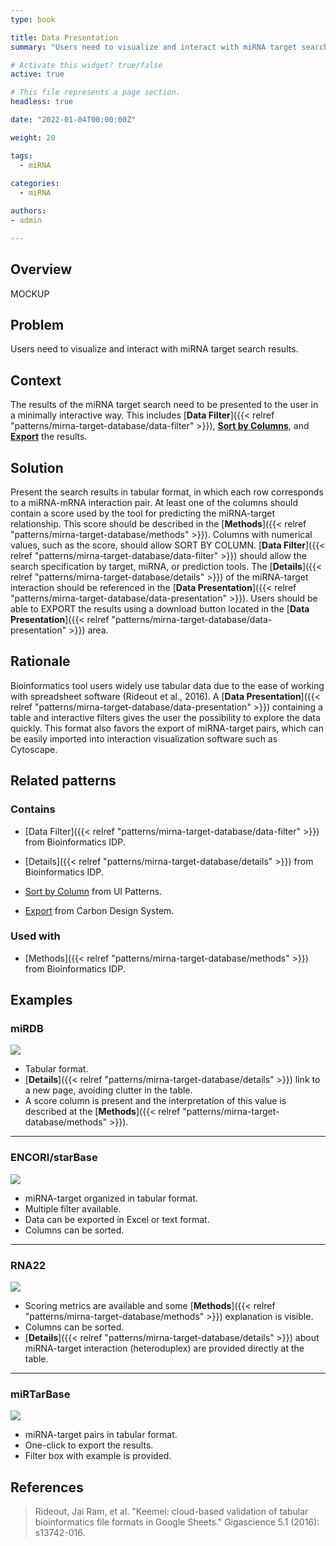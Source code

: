 ```yaml
---
type: book

title: Data Presentation
summary: "Users need to visualize and interact with miRNA target search results."

# Activate this widget? true/false
active: true

# This file represents a page section.
headless: true

date: "2022-01-04T00:00:00Z"

weight: 20

tags:
  - miRNA
  
categories:
  - miRNA

authors:
- admin

---
```


## Overview

MOCKUP

## Problem

Users need to visualize and interact with miRNA target search results.

## Context

The results of the miRNA target search need to be presented to the user in a minimally interactive way. This includes [**Data Filter**]({{< relref "patterns/mirna-target-database/data-filter" >}}), [**Sort by Columns**](http://ui-patterns.com/patterns/SortByColumn), and [**Export**](https://www.carbondesignsystem.com/community/patterns/export-pattern/) the results.

## Solution

Present the search results in tabular format, in which each row corresponds to a miRNA-mRNA interaction pair. At least one of the columns should contain a score used by the tool for predicting the miRNA-target relationship. This score should be described in the [**Methods**]({{< relref "patterns/mirna-target-database/methods" >}}). Columns with numerical values, such as the score, should allow SORT BY COLUMN. [**Data Filter**]({{< relref "patterns/mirna-target-database/data-filter" >}}) should allow the search specification by target, miRNA, or prediction tools. The [**Details**]({{< relref "patterns/mirna-target-database/details" >}}) of the miRNA-target interaction should be referenced in the [**Data Presentation**]({{< relref "patterns/mirna-target-database/data-presentation" >}}). Users should be able to EXPORT the results using a download button located in the [**Data Presentation**]({{< relref "patterns/mirna-target-database/data-presentation" >}}) area.

## Rationale

Bioinformatics tool users widely use tabular data due to the ease of working with spreadsheet software (Rideout et al., 2016). A [**Data Presentation**]({{< relref "patterns/mirna-target-database/data-presentation" >}}) containing a table and interactive filters gives the user the possibility to explore the data quickly. This format also favors the export of miRNA-target pairs, which can be easily imported into interaction visualization software such as Cytoscape.

## Related patterns

### Contains

- [Data Filter]({{< relref "patterns/mirna-target-database/data-filter" >}}) from Bioinformatics IDP.

- [Details]({{< relref "patterns/mirna-target-database/details" >}}) from Bioinformatics IDP.

- [Sort by Column](http://ui-patterns.com/patterns/SortByColumn) from UI Patterns.

- [Export](https://www.carbondesignsystem.com/community/patterns/export-pattern/) from Carbon Design System.

### Used with

- [Methods]({{< relref "patterns/mirna-target-database/methods" >}}) from Bioinformatics IDP.

## Examples

### miRDB

![](mirdb_data_presentation.png)

- Tabular format.
- [**Details**]({{< relref "patterns/mirna-target-database/details" >}}) link to a new page, avoiding clutter in the table.
- A score column is present and the interpretation of this value is described at the [**Methods**]({{< relref "patterns/mirna-target-database/methods" >}}).

---

### ENCORI/starBase

![](encori_data_presentation.png)

- miRNA-target organized in tabular format.
- Multiple filter available.
- Data can be exported in Excel or text format.
- Columns can be sorted.

---

### RNA22

![](./rna22_data_presentation.png)

- Scoring metrics are available and some [**Methods**]({{< relref "patterns/mirna-target-database/methods" >}}) explanation is visible.
 - Columns can be sorted.
 - [**Details**]({{< relref "patterns/mirna-target-database/details" >}}) about miRNA-target interaction (heteroduplex) are provided directly at the table.

---

### miRTarBase
 
![](./mirtarbase_data_presentation.png)

- miRNA-target pairs in tabular format.
- One-click to export the results.
- Filter box with example is provided.

## References

>Rideout, Jai Ram, et al. "Keemei: cloud-based validation of tabular bioinformatics file formats in Google Sheets." Gigascience 5.1 (2016): s13742-016.
